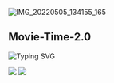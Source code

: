 ![IMG_20220505_134155_165](https://user-images.githubusercontent.com/104905898/167285545-44348be0-19aa-4344-83f8-6bd64b951c57.jpg)

## Movie-Time-2.0

![Typing SVG](https://readme-typing-svg.herokuapp.com/?lines=Welcome+To+Movie+Time+Repo!;Created+by+DarkLord!;A+simple+and+a+powerful+Bot!;Start+message+with+pic!;And+More+Awsome+Features!;Don't+Forget+To+Subcribe;Movie+Time;)
</p>

<img src="https://img.shields.io/github/stars/MoulikMaity/Movie-Time-2.0?style=social" /> <img src="https://img.shields.io/github/forks/MoulikMaity/Movie-Time-2.0?style=social" /> 

